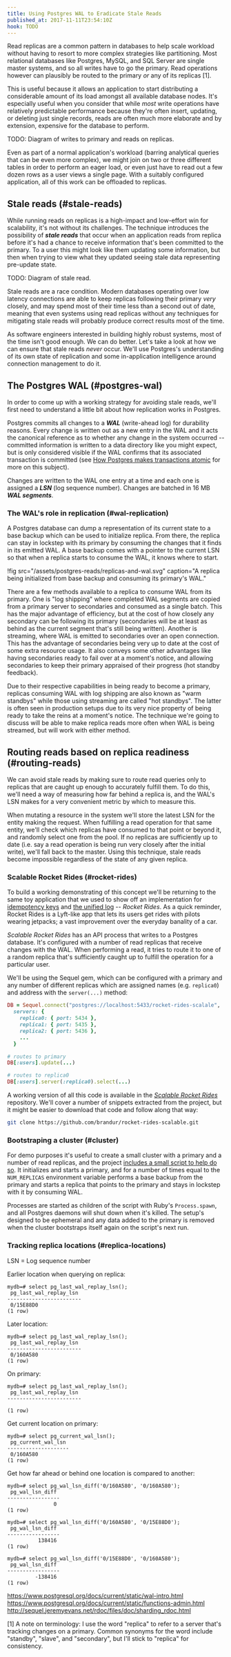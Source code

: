 ```yaml
---
title: Using Postgres WAL to Eradicate Stale Reads
published_at: 2017-11-11T23:54:10Z
hook: TODO
---
```


Read replicas are a common pattern in databases to help
scale workload without having to resort to more complex
strategies like partitioning. Most relational databases
like Postgres, MySQL, and SQL Server are single master
systems, and so all writes have to go the primary. Read
operations however can plausibly be routed to the primary
_or_ any of its replicas [1].

This is useful because it allows an application to start
distributing a considerable amount of its load amongst all
available database nodes. It's especially useful when you
consider that while _most_ write operations have relatively
predictable performance because they're often insert,
updating, or deleting just single records, reads are often
much more elaborate and by extension, expensive for the
database to perform.

TODO: Diagram of writes to primary and reads on replicas.

Even as part of a normal application's workload (barring
analytical queries that can be even more complex), we might
join on two or three different tables in order to perform
an eager load, or even just have to read out a few dozen
rows as a user views a single page. With a suitably
configured application, all of this work can be offloaded
to replicas.

## Stale reads (#stale-reads)

While running reads on replicas is a high-impact and
low-effort win for scalability, it's not without its
challenges. The technique introduces the possibility of
***stale reads*** that occur when an application reads from
replica before it's had a chance to receive information
that's been committed to the primary. To a user this might
look like them updating some information, but then when
trying to view what they updated seeing stale data
representing pre-update state.

TODO: Diagram of stale read.

Stale reads are a race condition. Modern databases
operating over low latency connections are able to keep
replicas following their primary _very_ closely, and may
spend most of their time less than a second out of date,
meaning that even systems using read replicas without any
techniques for mitigating stale reads will probably produce
correct results most of the time.

As software engineers interested in building highly robust
systems, most of the time isn't good enough. We can do
better. Let's take a look at how we can ensure that stale
reads _never_ occur. We'll use Postgres's understanding of
its own state of replication and some in-application
intelligence around connection management to do it.

## The Postgres WAL (#postgres-wal)

In order to come up with a working strategy for avoiding
stale reads, we'll first need to understand a little bit
about how replication works in Postgres.

Postgres commits all changes to a ***WAL*** (write-ahead
log) for durability reasons. Every change is written out as
a new entry in the WAL and it acts the canonical reference
as to whether any change in the system occurred --
committed information is written to a data directory like
you might expect, but is only considered visible if the WAL
confirms that its associated transaction is committed (see
[How Postgres makes transactions
atomic](/postgres-atomicity) for more on this subject).

Changes are written to the WAL one entry at a time and each
one is assigned a ***LSN*** (log sequence number). Changes
are batched in 16 MB ***WAL segments***.

### The WAL's role in replication (#wal-replication)

A Postgres database can dump a representation of its
current state to a base backup which can be used to
initialize replica. From there, the replica can stay in
lockstep with its primary by consuming the changes that it
finds in its emitted WAL. A base backup comes with a
pointer to the current LSN so that when a replica starts to
consume the WAL, it knows where to start.

!fig src="/assets/postgres-reads/replicas-and-wal.svg" caption="A replica being initialized from base backup and consuming its primary's WAL."

There are a few methods available to a replica to consume
WAL from its primary. One is "log shipping" where completed
WAL segments are copied from a primary server to
secondaries and consumed as a single batch. This has the
major advantage of efficiency, but at the cost of how
closely any secondary can be following its primary
(secondaries will be at least as behind as the current
segment that's still being written). Another is streaming,
where WAL is emitted to secondaries over an open
connection. This has the advantage of secondaries being
very up to date at the cost of some extra resource usage.
It also conveys some other advantages like having
secondaries ready to fail over at a moment's notice, and
allowing secondaries to keep their primary appraised of
their progress (hot standby feedback).

Due to their respective capabilities in being ready to
become a primary, replicas consuming WAL with log shipping
are also known as "warm standbys" while those using
streaming are called "hot standbys". The latter is often
seen in production setups due to its very nice property of
being ready to take the reins at a moment's notice.  The
technique we're going to discuss will be able to make
replica reads more often when WAL is being streamed, but
will work with either method.

## Routing reads based on replica readiness (#routing-reads)

We can avoid stale reads by making sure to route read
queries only to replicas that are caught up enough to
accurately fulfill them. To do this, we'll need a way of
measuring how far behind a replica is, and the WAL's LSN
makes for a very convenient metric by which to measure
this.

When mutating a resource in the system we'll store the
latest LSN for the entity making the request. When
fulfilling a read operation for that same entity, we'll
check which replicas have consumed to that point or beyond
it, and randomly select one from the pool. If no replicas
are sufficiently up to date (i.e. say a read operation is
being run very closely after the initial write), we'll fall
back to the master. Using this technique, stale reads
become impossible regardless of the state of any given
replica.

### Scalable Rocket Rides (#rocket-rides)

To build a working demonstrating of this concept we'll be
returning to the same toy application that we used to show
off an implementation for [idempotency
keys](/idempotency-keys) and [the unified
log](/redis-streams) -- _Rocket Rides_. As a quick
reminder, Rocket Rides is a Lyft-like app that lets its
users get rides with pilots wearing jetpacks; a vast
improvement over the everyday banality of a car.

_Scalable Rocket Rides_ has an API process that writes to a
Postgres database. It's configured with a number of read
replicas that receive changes with the WAL. When performing
a read, it tries to route it to one of a random
replica that's sufficiently caught up to fulfill the
operation for a particular user.

We'll be using the Sequel gem, which can be configured with
a primary and any number of different replicas which are
assigned names (e.g. `replica0`) and address with the
`server(...)` method:

``` ruby
DB = Sequel.connect("postgres://localhost:5433/rocket-rides-scalale",
  servers: {
    replica0: { port: 5434 },
    replica1: { port: 5435 },
    replica2: { port: 5436 },
    ...
  }

# routes to primary
DB[:users].update(...)

# routes to replica0
DB[:users].server(:replica0).select(...)
```

A working version of all this code is available in the
[_Scalable Rocket Rides_][scalablerides] repository. We'll
cover a number of snippets extracted from the project, but
it might be easier to download that code and follow along
that way:

``` sh
git clone https://github.com/brandur/rocket-rides-scalable.git
```

### Bootstraping a cluster (#cluster)

For demo purposes it's useful to create a small cluster
with a primary and a number of read replicas, and the
project [includes a small script to help do
so][createcluster]. It initializes and starts a primary,
and for a number of times equal to the `NUM_REPLICAS`
environment variable performs a base backup from the
primary and starts a replica that points to the primary and
stays in lockstep with it by consuming WAL.

Processes are started as children of the script with Ruby's
`Process.spawn`, and all Postgres daemons will shut down
when it's killed. The setup's designed to be ephemeral and
any data added to the primary is removed when the cluster
bootstraps itself again on the script's next run.

### Tracking replica locations (#replica-locations)

LSN = Log sequence number

Earlier location when querying on replica:

```
mydb=# select pg_last_wal_replay_lsn();
 pg_last_wal_replay_lsn
------------------------
 0/15E88D0
(1 row)
```

Later location:

```
mydb=# select pg_last_wal_replay_lsn();
 pg_last_wal_replay_lsn
------------------------
 0/160A580
(1 row)
```

On primary:

```
mydb=# select pg_last_wal_replay_lsn();
 pg_last_wal_replay_lsn
------------------------

(1 row)
```

Get current location on primary:

```
mydb=# select pg_current_wal_lsn();
 pg_current_wal_lsn
--------------------
 0/160A580
(1 row)
```

Get how far ahead or behind one location is compared to another:

```
mydb=# select pg_wal_lsn_diff('0/160A580', '0/160A580');
 pg_wal_lsn_diff
-----------------
               0
(1 row)

mydb=# select pg_wal_lsn_diff('0/160A580', '0/15E88D0');
 pg_wal_lsn_diff
-----------------
          138416
(1 row)

mydb=# select pg_wal_lsn_diff('0/15E88D0', '0/160A580');
 pg_wal_lsn_diff
-----------------
         -138416
(1 row)

```

https://www.postgresql.org/docs/current/static/wal-intro.html
https://www.postgresql.org/docs/current/static/functions-admin.html
http://sequel.jeremyevans.net/rdoc/files/doc/sharding_rdoc.html

[1] A note on terminology: I use the word "replica" to
refer to a server that's tracking changes on a primary.
Common synonyms for the word include "standby", "slave",
and "secondary", but I'll stick to "replica" for
consistency.

[createcluster]: https://github.com/brandur/rocket-rides-scalable/tree/master/scripts/create_cluster
[scalablerides]: https://github.com/brandur/rocket-rides-scalable
